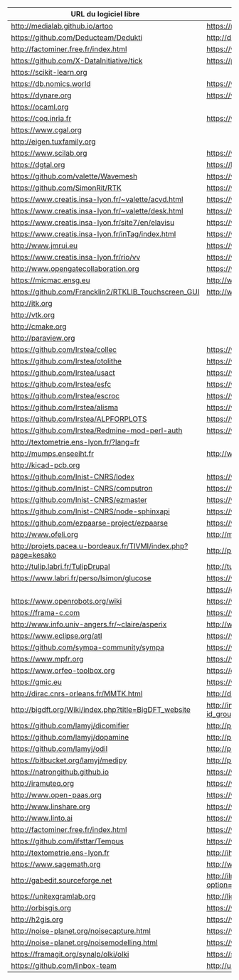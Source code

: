 | URL du logiciel libre                                            | URL du labo contributeur principal                                                  |
|------------------------------------------------------------------|-------------------------------------------------------------------------------------|
| <http://medialab.github.io/artoo>                                | <https://medialab.sciencespo.fr>                                                    |
| <https://github.com/Deducteam/Dedukti>                           | <http://deducteam.gforge.inria.fr>                                                  |
| <http://factominer.free.fr/index.html>                           | <https://www.agrocampus-ouest.fr>                                                   |
| <https://github.com/X-DataInitiative/tick>                       | <https://portail.polytechnique.edu/datascience/fr>                                  |
| <https://scikit-learn.org>                                       |                                                                                     |
| <https://db.nomics.world>                                        | <https://www.cepremap.fr>                                                           |
| <https://dynare.org>                                             | <https://www.cepremap.fr>                                                           |
| <https://ocaml.org>                                              |                                                                                     |
| <https://coq.inria.fr>                                           | <https://www.inria.fr>                                                              |
| <https://www.cgal.org>                                           |                                                                                     |
| <http://eigen.tuxfamily.org>                                     |                                                                                     |
| <https://www.scilab.org>                                         | <https://www.inria.fr> (début)                                                      |
| <https://dgtal.org>                                              | <https://liris.cnrs.fr>                                                             |
| <https://github.com/valette/Wavemesh>                            | <https://www.creatis.insa-lyon.fr>                                                  |
| <https://github.com/SimonRit/RTK>                                | <https://www.creatis.insa-lyon.fr>                                                  |
| <https://www.creatis.insa-lyon.fr/~valette/acvd.html>            | <https://www.creatis.insa-lyon.fr>                                                  |
| <https://www.creatis.insa-lyon.fr/~valette/desk.html>            | <https://www.creatis.insa-lyon.fr>                                                  |
| <https://www.creatis.insa-lyon.fr/site7/en/elavisu>              | <https://www.creatis.insa-lyon.fr>                                                  |
| <https://www.creatis.insa-lyon.fr/inTag/index.html>              | <https://www.creatis.insa-lyon.fr>                                                  |
| <http://www.jmrui.eu>                                            | <https://www.creatis.insa-lyon.fr>                                                  |
| <https://www.creatis.insa-lyon.fr/rio/vv>                        | <https://www.creatis.insa-lyon.fr>                                                  |
| <http://www.opengatecollaboration.org>                           | <https://www.creatis.insa-lyon.fr>                                                  |
| <https://micmac.ensg.eu>                                         | <http://www.ensg.eu>                                                                |
| <https://github.com/Francklin2/RTKLIB_Touchscreen_GUI>           | <http://www.ensg.eu>                                                                |
| <http://itk.org>                                                 |                                                                                     |
| <http://vtk.org>                                                 |                                                                                     |
| <http://cmake.org>                                               |                                                                                     |
| <http://paraview.org>                                            |                                                                                     |
| <https://github.com/Irstea/collec>                               | <https://www.irstea.fr>                                                             |
| <https://github.com/Irstea/otolithe>                             | <https://www.irstea.fr>                                                             |
| <https://github.com/Irstea/usact>                                | <https://www.irstea.fr>                                                             |
| <https://github.com/Irstea/esfc>                                 | <https://www.irstea.fr>                                                             |
| <https://github.com/Irstea/escroc>                               | <https://www.irstea.fr>                                                             |
| <https://github.com/Irstea/alisma>                               | <https://www.irstea.fr>                                                             |
| <https://github.com/Irstea/ALPFORPLOTS>                          | <https://www.irstea.fr>                                                             |
| <https://github.com/Irstea/Redmine-mod-perl-auth>                | <https://www.irstea.fr>                                                             |
| <http://textometrie.ens-lyon.fr/?lang=fr>                        |                                                                                     |
| <http://mumps.enseeiht.fr>                                       | <http://www.enseeiht.fr>                                                            |
| <http://kicad-pcb.org>                                           |                                                                                     |
| <https://github.com/Inist-CNRS/lodex>                            | <https://www.inist.fr>                                                              |
| <https://github.com/Inist-CNRS/computron>                        | <https://www.inist.fr>                                                              |
| <https://github.com/Inist-CNRS/ezmaster>                         | <https://www.inist.fr>                                                              |
| <https://github.com/Inist-CNRS/node-sphinxapi>                   | <https://www.inist.fr>                                                              |
| <https://github.com/ezpaarse-project/ezpaarse>                   | <https://www.inist.fr>                                                              |
| <http://www.ofeli.org>                                           | <http://math.univ-bpclermont.fr>                                                    |
| <http://projets.pacea.u-bordeaux.fr/TIVMI/index.php?page=kesako> | <http://projets.pacea.u-bordeaux.fr/TIVMI>                                          |
| <http://tulip.labri.fr/TulipDrupal>                              | <http://tulip.labri.fr>                                                             |
| <https://www.labri.fr/perso/lsimon/glucose>                      | <https://www.labri.fr>                                                              |
|                                                                  | <https://github.com/CNRS-DSI-Dev>                                                   |
| <https://www.openrobots.org/wiki>                                | <https://www.laas.fr>                                                               |
| <https://frama-c.com>                                            | <https://www.inria.fr>, <http://www-list.cea.fr>                                    |
| <http://www.info.univ-angers.fr/~claire/asperix>                 | <http://www.info.univ-angers.fr>                                                    |
| <https://www.eclipse.org/atl>                                    | <https://www.imt-atlantique.fr>                                                     |
| <https://github.com/sympa-community/sympa>                       | <https://www.renater.fr>                                                            |
| <https://www.mpfr.org>                                           | <https://www.inria.fr>                                                              |
| <https://www.orfeo-toolbox.org>                                  | <https://cnes.fr>                                                                   |
| <https://gmic.eu>                                                | <https://www.ensicaen.fr>                                                           |
| <http://dirac.cnrs-orleans.fr/MMTK.html>                         | <http://dirac.cnrs-orleans.fr>                                                      |
| <http://bigdft.org/Wiki/index.php?title=BigDFT_website>          | <http://inac.cea.fr/Phocea/Vie_des_labos/Ast/ast_groupe.php?id_groupe=12>           |
| <https://github.com/lamyj/dicomifier>                            | <http://plateforme.icube.unistra.fr>                                                |
| <https://github.com/lamyj/dopamine>                              | <http://plateforme.icube.unistra.fr>                                                |
| <https://github.com/lamyj/odil>                                  | <http://plateforme.icube.unistra.fr>                                                |
| <https://bitbucket.org/lamyj/medipy>                             | <http://plateforme.icube.unistra.fr>                                                |
| <https://natrongithub.github.io>                                 | <https://www.inria.fr>                                                              |
| <http://iramuteq.org>                                            | <https://www.lerass.com>                                                            |
| <http://www.open-paas.org>                                       | <https://www.lix.polytechnique.fr>                                                  |
| <http://www.linshare.org>                                        | <https://www.inserm.fr>                                                             |
| <http://www.linto.ai>                                            | <https://www.irit.fr/recherches/SAMOVA/pagelinto.html>                              |
| <http://factominer.free.fr/index.html>                           | <https://www.agrocampus-ouest.fr>                                                   |
| <https://github.com/ifsttar/Tempus>                              | <https://www.ifsttar.fr/accueil>                                                    |
| <http://textometrie.ens-lyon.fr>                                 | <http://ihrim.ens-lyon.fr>                                                          |
| <https://www.sagemath.org>                                        | <http://www.u-psud.fr>, <http://www.lri.fr>                                         |
| <http://gabedit.sourceforge.net>                                 | <http://ilm.univ-lyon1.fr/index.php?option=com_content&view=article&catid=34&id=65> |
| <https://unitexgramlab.org>                                      | <http://ligm.u-pem.fr>                                                              |
| <http://orbisgis.org>                                            | <https://www.labsticc.fr>                                                           |
| <http://h2gis.org>                                               | <https://www.labsticc.fr>                                                           |
| <http://noise-planet.org/noisecapture.html>                      | <https://www.labsticc.fr>, <http://www.umrae.fr>                                    |
| <http://noise-planet.org/noisemodelling.html>                    | <https://www.labsticc.fr>, <http://www.umrae.fr>                                    |
| <https://framagit.org/synalp/olki/olki>                          | <https://synalp.loria.fr>                                                           |
| <https://github.com/linbox-team>                                 | <http://univ-grenoble-alpes.fr>, <https://www.umontpellier.fr>                      |
